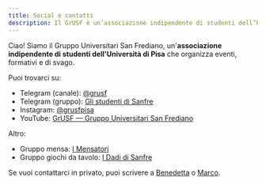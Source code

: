 ```yaml
---
title: Social e contatti
description: Il GrUSF è un’associazione indipendente di studenti dell’Università di Pisa che organizza eventi, formativi e di svago, in un clima di amicizia e accoglienza.
---
```


Ciao! Siamo il Gruppo Universitari San Frediano, un'**associazione indipendente
di studenti dell'Università di Pisa** che organizza eventi, formativi e di
svago.

Puoi trovarci su:

- Telegram (canale): [\@grusf](https://t.me/+oPSjsKtR7hVjZWRk)
- Telegram (gruppo): [Gli studenti di Sanfre](https://t.me/+w2XFXV0y1CxlYmZk)
- Instagram: [\@grusfpisa](https://instagram.com/grusfpisa)
- YouTube: [GrUSF — Gruppo Universitari San Frediano](https://www.youtube.com/channel/UCZcp-CoD5Gj2xsmEr3oViiA)

Altro:

- Gruppo mensa: [I Mensatori](https://t.me/+vnPecACt61UyMWU0)
- Gruppo giochi da tavolo: [I Dadi di Sanfre](https://t.me/+MZ6BNROlcftkY2U0)

Se vuoi contattarci in privato, puoi scrivere a
[Benedetta](https://t.me/benedetta_pollini) o
[Marco](https://t.me/marco_argento).
